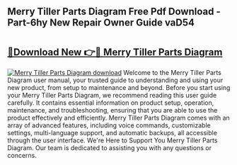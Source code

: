 ## Merry Tiller Parts Diagram Free Pdf Download - Part-6hy New Repair Owner Guide vaD54

# <h2><a href="http://dfm3js.blite.top/?on=Merry+Tiller+Parts+Diagram">🔗Download New 👉🔴 Merry Tiller Parts Diagram</a></h2>

[![Merry Tiller Parts Diagram download](https://i.imgur.com/lujVjoI.png)](http://dfm3js.blite.top/?on=Merry+Tiller+Parts+Diagram)
Welcome to the Merry Tiller Parts Diagram user manual, your trusted guide to understanding and using your new product, from setup to maintenance and beyond. Before you start using your Merry Tiller Parts Diagram, we recommend reading this user guide carefully. It contains essential information on product setup, operation, maintenance, and troubleshooting, ensuring that you are able to use the product effectively and efficiently. Merry Tiller Parts Diagram comes with an array of advanced features, including voice commands, customizable settings, multi-language support, and automatic backups, all accessible through the user interface. We're Here to Support You Merry Tiller Parts Diagram. Our team is dedicated to assisting you with any questions or concerns.
